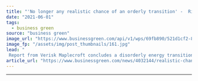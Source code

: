 ```yaml
---
title: "'No longer any realistic chance of an orderly transition' -  Risk experts urge investors to brace for turbulence"
date: "2021-06-01"
tags: 
  - business green
source: "business green"
image_url: "https://www.businessgreen.com/api/v1/wps/69fb890/521d1cf2-8897-4ae8-9104-9f54e82e2d14/4/iStock-520173584-185x114.jpg"
image_fp: "/assets/img/post_thumbnails/161.jpg"
lead: "
 Report from Verisk Maplecroft concludes a disorderly energy transition is 'all but inevitable' for G20 economies ..."
article_url: "https://www.businessgreen.com/news/4032144/realistic-chance-orderly-transition-risk-experts-urge-investors-brace-turbulence"
---
```


---
